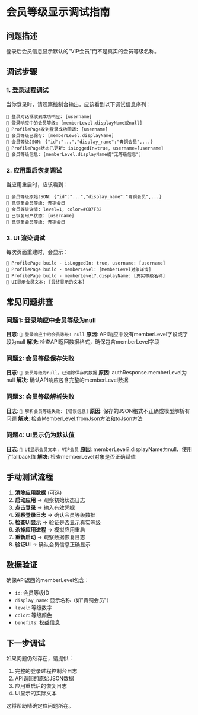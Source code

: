 # 会员等级显示调试指南

## 问题描述
登录后会员信息显示默认的"VIP会员"而不是真实的会员等级名称。

## 调试步骤

### 1. 登录过程调试
当你登录时，请观察控制台输出，应该看到以下调试信息序列：

```
🔐 登录对话框收到成功响应: [username]
🔐 登录响应中的会员等级: [memberLevel.displayName或null]
🔐 ProfilePage收到登录成功回调: [username]
🔐 会员等级已保存: [memberLevel.displayName]
🔐 会员等级JSON: {"id":"...","display_name":"青铜会员",...}
🔐 ProfilePage状态已更新: isLoggedIn=true, username=[username]
🔐 会员等级信息: [memberLevel.displayName或"无等级信息"]
```

### 2. 应用重启恢复调试
当应用重启时，应该看到：

```
🔐 会员等级原始JSON: {"id":"...","display_name":"青铜会员",...}
🔐 已恢复会员等级: 青铜会员
🔐 会员等级详情: level=1, color=#CD7F32
🔐 已恢复用户状态: [username]
🔐 已恢复会员等级: 青铜会员
```

### 3. UI 渲染调试
每次页面重建时，会显示：

```
🔐 ProfilePage build - isLoggedIn: true, username: [username]
🔐 ProfilePage build - memberLevel: [MemberLevel对象详情]
🔐 ProfilePage build - memberLevel?.displayName: [真实等级名称]
🔐 UI显示会员文本: [最终显示的文本]
```

## 常见问题排查

### 问题1: 登录响应中会员等级为null
**日志**: `🔐 登录响应中的会员等级: null`
**原因**: API响应中没有memberLevel字段或字段为null
**解决**: 检查API返回数据格式，确保包含memberLevel字段

### 问题2: 会员等级保存失败
**日志**: `🔐 会员等级为null，已清除保存的数据`
**原因**: authResponse.memberLevel为null
**解决**: 确认API响应包含完整的memberLevel数据

### 问题3: 会员等级解析失败
**日志**: `🔐 解析会员等级失败: [错误信息]`
**原因**: 保存的JSON格式不正确或模型解析有问题
**解决**: 检查MemberLevel.fromJson方法和toJson方法

### 问题4: UI显示仍为默认值
**日志**: `🔐 UI显示会员文本: VIP会员`
**原因**: memberLevel?.displayName为null，使用了fallback值
**解决**: 检查memberLevel对象是否正确赋值

## 手动测试流程

1. **清除应用数据** (可选)
2. **启动应用** → 观察初始状态日志
3. **点击登录** → 输入有效凭据
4. **观察登录日志** → 确认会员等级数据
5. **检查UI显示** → 验证是否显示真实等级
6. **杀掉应用进程** → 模拟应用重启
7. **重新启动** → 观察数据恢复日志
8. **验证UI** → 确认会员信息正确显示

## 数据验证

确保API返回的memberLevel包含：
- `id`: 会员等级ID
- `display_name`: 显示名称（如"青铜会员"）
- `level`: 等级数字
- `color`: 等级颜色
- `benefits`: 权益信息

## 下一步调试

如果问题仍然存在，请提供：
1. 完整的登录过程控制台日志
2. API返回的原始JSON数据
3. 应用重启后的恢复日志
4. UI显示的实际文本

这将帮助精确定位问题所在。
